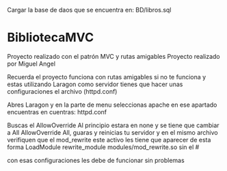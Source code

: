 Cargar la base de daos que se encuentra en:
BD/libros.sql

# BibliotecaMVC
Proyecto realizado con el patrón MVC y rutas amigables 
Proyecto realizado por Miguel Angel

Recuerda el proyecto funciona con rutas amigables
si no te funciona y estas utilizando Laragon como servidor
tienes que hacer unas configuraciones el archivo (httpd.conf)

Abres Laragon y en la parte de menu seleccionas apache
en ese apartado encuentras en cuentras: httpd.conf

Buscas el AllowOverride
Al principio estara en none y se tiene que cambiar a All
AllowOverride All, guaras y reinicias tu servidor
y en el mismo archivo verifiquen que el mod_rewrite
este activo les tiene que aparecer de esta forma
LoadModule rewrite_module modules/mod_rewrite.so sin el #

con esas configuraciones les debe de funcionar sin problemas
